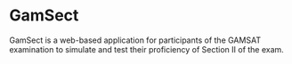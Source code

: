 # GamSect
GamSect is a web-based application for participants of the GAMSAT examination to simulate and test their proficiency of Section II of the exam.
